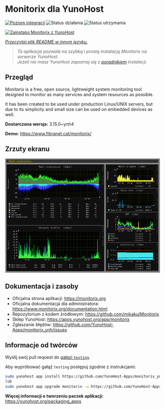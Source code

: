 <!--
To README zostało automatycznie wygenerowane przez <https://github.com/YunoHost/apps/tree/master/tools/readme_generator>
Nie powinno być ono edytowane ręcznie.
-->

# Monitorix dla YunoHost

[![Poziom integracji](https://apps.yunohost.org/badge/integration/monitorix)](https://ci-apps.yunohost.org/ci/apps/monitorix/)
![Status działania](https://apps.yunohost.org/badge/state/monitorix)
![Status utrzymania](https://apps.yunohost.org/badge/maintained/monitorix)

[![Zainstaluj Monitorix z YunoHost](https://install-app.yunohost.org/install-with-yunohost.svg)](https://install-app.yunohost.org/?app=monitorix)

*[Przeczytaj plik README w innym języku.](./ALL_README.md)*

> *Ta aplikacja pozwala na szybką i prostą instalację Monitorix na serwerze YunoHost.*  
> *Jeżeli nie masz YunoHost zapoznaj się z [poradnikiem](https://yunohost.org/install) instalacji.*

## Przegląd

Monitorix is a free, open source, lightweight system monitoring tool designed to monitor as many services and system resources as possible.

It has been created to be used under production Linux/UNIX servers, but due to its simplicity and small size can be used on embedded devices as well.


**Dostarczona wersja:** 3.15.0~ynh4

**Demo:** <https://www.fibranet.cat/monitorix/>

## Zrzuty ekranu

![Zrzut ekranu z Monitorix](./doc/screenshots/mail.png)

## Dokumentacja i zasoby

- Oficjalna strona aplikacji: <https://monitorix.org>
- Oficjalna dokumentacja dla administratora: <https://www.monitorix.org/documentation.html>
- Repozytorium z kodem źródłowym: <https://github.com/mikaku/Monitorix>
- Sklep YunoHost: <https://apps.yunohost.org/app/monitorix>
- Zgłaszanie błędów: <https://github.com/YunoHost-Apps/monitorix_ynh/issues>

## Informacje od twórców

Wyślij swój pull request do [gałęzi `testing`](https://github.com/YunoHost-Apps/monitorix_ynh/tree/testing).

Aby wypróbować gałąź `testing` postępuj zgodnie z instrukcjami:

```bash
sudo yunohost app install https://github.com/YunoHost-Apps/monitorix_ynh/tree/testing --debug
lub
sudo yunohost app upgrade monitorix -u https://github.com/YunoHost-Apps/monitorix_ynh/tree/testing --debug
```

**Więcej informacji o tworzeniu paczek aplikacji:** <https://yunohost.org/packaging_apps>
